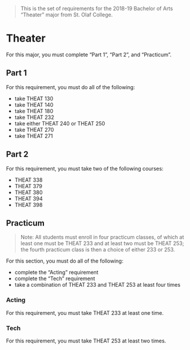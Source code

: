 > This is the set of requirements for the 2018-19 Bachelor of Arts “Theater” major from St. Olaf College.

# Theater
For this major, you must complete “Part 1”, “Part 2”, and “Practicum”.

## Part 1
For this requirement, you must do all of the following:

- take THEAT 130
- take THEAT 140
- take THEAT 180
- take THEAT 232
- take either THEAT 240 or THEAT 250
- take THEAT 270
- take THEAT 271


## Part 2
For this requirement, you must take two of the following courses:

- THEAT 338
- THEAT 379
- THEAT 380
- THEAT 394
- THEAT 398


## Practicum
> Note: All students must enroll in four practicum classes, of which at least one must be THEAT 233 and at least two must be THEAT 253; the fourth practicum class is then a choice of either 233 or 253.

For this section, you must do all of the following:

- complete the “Acting” requirement
- complete the “Tech” requirement
- take a combination of THEAT 233 and THEAT 253 at least four times

### Acting
For this requirement, you must take THEAT 233 at least one time.

### Tech
For this requirement, you must take THEAT 253 at least two times.


